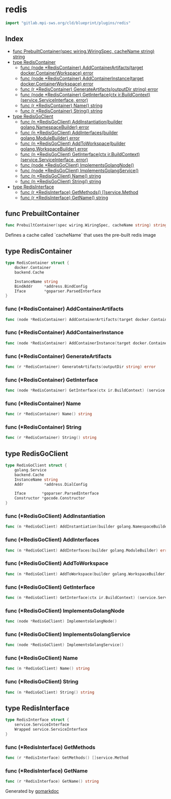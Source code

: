 <!-- Code generated by gomarkdoc. DO NOT EDIT -->

# redis

```go
import "gitlab.mpi-sws.org/cld/blueprint/plugins/redis"
```

## Index

- [func PrebuiltContainer\(spec wiring.WiringSpec, cacheName string\) string](<#PrebuiltContainer>)
- [type RedisContainer](<#RedisContainer>)
  - [func \(node \*RedisContainer\) AddContainerArtifacts\(target docker.ContainerWorkspace\) error](<#RedisContainer.AddContainerArtifacts>)
  - [func \(node \*RedisContainer\) AddContainerInstance\(target docker.ContainerWorkspace\) error](<#RedisContainer.AddContainerInstance>)
  - [func \(r \*RedisContainer\) GenerateArtifacts\(outputDir string\) error](<#RedisContainer.GenerateArtifacts>)
  - [func \(node \*RedisContainer\) GetInterface\(ctx ir.BuildContext\) \(service.ServiceInterface, error\)](<#RedisContainer.GetInterface>)
  - [func \(r \*RedisContainer\) Name\(\) string](<#RedisContainer.Name>)
  - [func \(r \*RedisContainer\) String\(\) string](<#RedisContainer.String>)
- [type RedisGoClient](<#RedisGoClient>)
  - [func \(n \*RedisGoClient\) AddInstantiation\(builder golang.NamespaceBuilder\) error](<#RedisGoClient.AddInstantiation>)
  - [func \(n \*RedisGoClient\) AddInterfaces\(builder golang.ModuleBuilder\) error](<#RedisGoClient.AddInterfaces>)
  - [func \(n \*RedisGoClient\) AddToWorkspace\(builder golang.WorkspaceBuilder\) error](<#RedisGoClient.AddToWorkspace>)
  - [func \(n \*RedisGoClient\) GetInterface\(ctx ir.BuildContext\) \(service.ServiceInterface, error\)](<#RedisGoClient.GetInterface>)
  - [func \(node \*RedisGoClient\) ImplementsGolangNode\(\)](<#RedisGoClient.ImplementsGolangNode>)
  - [func \(node \*RedisGoClient\) ImplementsGolangService\(\)](<#RedisGoClient.ImplementsGolangService>)
  - [func \(n \*RedisGoClient\) Name\(\) string](<#RedisGoClient.Name>)
  - [func \(n \*RedisGoClient\) String\(\) string](<#RedisGoClient.String>)
- [type RedisInterface](<#RedisInterface>)
  - [func \(r \*RedisInterface\) GetMethods\(\) \[\]service.Method](<#RedisInterface.GetMethods>)
  - [func \(r \*RedisInterface\) GetName\(\) string](<#RedisInterface.GetName>)


<a name="PrebuiltContainer"></a>
## func PrebuiltContainer

```go
func PrebuiltContainer(spec wiring.WiringSpec, cacheName string) string
```

Defines a cache called \`cacheName\` that uses the pre\-built redis image

<a name="RedisContainer"></a>
## type RedisContainer



```go
type RedisContainer struct {
    docker.Container
    backend.Cache

    InstanceName string
    BindAddr     *address.BindConfig
    Iface        *goparser.ParsedInterface
}
```

<a name="RedisContainer.AddContainerArtifacts"></a>
### func \(\*RedisContainer\) AddContainerArtifacts

```go
func (node *RedisContainer) AddContainerArtifacts(target docker.ContainerWorkspace) error
```



<a name="RedisContainer.AddContainerInstance"></a>
### func \(\*RedisContainer\) AddContainerInstance

```go
func (node *RedisContainer) AddContainerInstance(target docker.ContainerWorkspace) error
```



<a name="RedisContainer.GenerateArtifacts"></a>
### func \(\*RedisContainer\) GenerateArtifacts

```go
func (r *RedisContainer) GenerateArtifacts(outputDir string) error
```



<a name="RedisContainer.GetInterface"></a>
### func \(\*RedisContainer\) GetInterface

```go
func (node *RedisContainer) GetInterface(ctx ir.BuildContext) (service.ServiceInterface, error)
```



<a name="RedisContainer.Name"></a>
### func \(\*RedisContainer\) Name

```go
func (r *RedisContainer) Name() string
```



<a name="RedisContainer.String"></a>
### func \(\*RedisContainer\) String

```go
func (r *RedisContainer) String() string
```



<a name="RedisGoClient"></a>
## type RedisGoClient



```go
type RedisGoClient struct {
    golang.Service
    backend.Cache
    InstanceName string
    Addr         *address.DialConfig

    Iface       *goparser.ParsedInterface
    Constructor *gocode.Constructor
}
```

<a name="RedisGoClient.AddInstantiation"></a>
### func \(\*RedisGoClient\) AddInstantiation

```go
func (n *RedisGoClient) AddInstantiation(builder golang.NamespaceBuilder) error
```



<a name="RedisGoClient.AddInterfaces"></a>
### func \(\*RedisGoClient\) AddInterfaces

```go
func (n *RedisGoClient) AddInterfaces(builder golang.ModuleBuilder) error
```



<a name="RedisGoClient.AddToWorkspace"></a>
### func \(\*RedisGoClient\) AddToWorkspace

```go
func (n *RedisGoClient) AddToWorkspace(builder golang.WorkspaceBuilder) error
```



<a name="RedisGoClient.GetInterface"></a>
### func \(\*RedisGoClient\) GetInterface

```go
func (n *RedisGoClient) GetInterface(ctx ir.BuildContext) (service.ServiceInterface, error)
```



<a name="RedisGoClient.ImplementsGolangNode"></a>
### func \(\*RedisGoClient\) ImplementsGolangNode

```go
func (node *RedisGoClient) ImplementsGolangNode()
```



<a name="RedisGoClient.ImplementsGolangService"></a>
### func \(\*RedisGoClient\) ImplementsGolangService

```go
func (node *RedisGoClient) ImplementsGolangService()
```



<a name="RedisGoClient.Name"></a>
### func \(\*RedisGoClient\) Name

```go
func (n *RedisGoClient) Name() string
```



<a name="RedisGoClient.String"></a>
### func \(\*RedisGoClient\) String

```go
func (n *RedisGoClient) String() string
```



<a name="RedisInterface"></a>
## type RedisInterface



```go
type RedisInterface struct {
    service.ServiceInterface
    Wrapped service.ServiceInterface
}
```

<a name="RedisInterface.GetMethods"></a>
### func \(\*RedisInterface\) GetMethods

```go
func (r *RedisInterface) GetMethods() []service.Method
```



<a name="RedisInterface.GetName"></a>
### func \(\*RedisInterface\) GetName

```go
func (r *RedisInterface) GetName() string
```



Generated by [gomarkdoc](<https://github.com/princjef/gomarkdoc>)
